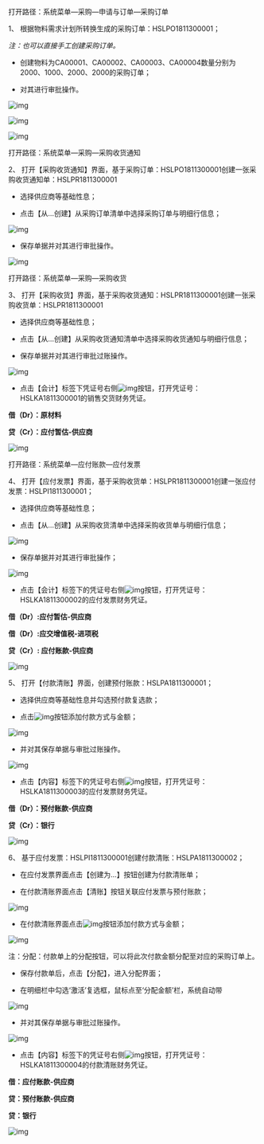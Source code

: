 打开路径：系统菜单—采购—申请与订单—采购订单

1、 根据物料需求计划所转换生成的采购订单：HSLPO1811300001；

*注：也可以直接手工创建采购订单。*

- 创建物料为CA00001、CA00002、CA00003、CA00004数量分别为2000、1000、2000、2000的采购订单；

- 对其进行审批操作。

![img](images/yw3.1.1.png) 

![img](images/yw3.1.2.png) 

![img](images/yw3.1.3.png) 

打开路径：系统菜单—采购—采购收货通知

2、 打开【采购收货通知】界面，基于采购订单：HSLPO1811300001创建一张采购收货通知单：HSLPR1811300001

- 选择供应商等基础性息；

- 点击【从…创建】从采购订单清单中选择采购订单与明细行信息；

![img](images/yw3.1.4.png) 

- 保存单据并对其进行审批操作。

![img](images/yw3.1.5.png) 

打开路径：系统菜单—采购—采购收货

3、 打开【采购收货】界面，基于采购收货通知：HSLPR1811300001创建一张采购收货单：HSLPR1811300001

- 选择供应商等基础性息；

- 点击【从…创建】从采购收货通知清单中选择采购收货通知与明细行信息；

- 保存单据并对其进行审批过账操作。

![img](images/yw3.1.6.png) 

- 点击【会计】标签下凭证号右侧![img](images/yw3.1.7.png)按钮，打开凭证号：HSLKA1811300001的销售交货财务凭证。

**借（Dr）：原材料** 

**贷（Cr）：应付暂估-供应商**

![img](images/yw3.1.8.png) 

打开路径：系统菜单—应付账款—应付发票

4、 打开【应付发票】界面，基于采购收货单：HSLPR1811300001创建一张应付发票：HSLPI1811300001；

- 选择供应商等基础性息；

- 点击【从…创建】从采购收货清单中选择采购收货单与明细行信息；

![img](images/yw3.1.9.png) 

- 保存单据并对其进行审批操作；

![img](images/yw3.1.10.png) 

- 点击【会计】标签下的凭证号右侧![img](images/yw3.1.11.png)按钮，打开凭证号：HSLKA1811300002的应付发票财务凭证。

**借（Dr）:应付暂估-供应商** 

**借（Dr）:应交增值税-进项税** 

**贷（Cr）: 应付账款-供应商** 

![img](images/yw3.1.12.png) 

5、 打开【付款清账】界面，创建预付账款：HSLPA1811300001；

- 选择供应商等基础性息并勾选预付款复选款；

- 点击![img](images/yw3.1.13.png)按钮添加付款方式与金额；

![img](images/yw3.1.14.png) 

- 并对其保存单据与审批过账操作。

![img](images/yw3.1.15.png) 

- 点击【内容】标签下的凭证号右侧![img](images/yw3.1.16.png)按钮，打开凭证号：HSLKA1811300003的应付发票财务凭证。

**借（Dr）：预付账款-供应商**

**贷（Cr）：银行**

![img](images/yw3.1.17.png) 

6、 基于应付发票：HSLPI1811300001创建付款清账：HSLPA1811300002；

- 在应付发票界面点击【创建为…】按钮创建为付款清账单；

- 在付款清账界面点击【清账】按钮关联应付发票与预付账款；

![img](images/yw3.1.18.png) 

- 在付款清账界面点击![img](images/yw3.1.19.png)按钮添加付款方式与金额；

![img](images/yw3.1.20.png) 

注：分配：付款单上的分配按钮，可以将此次付款金额分配至对应的采购订单上。

- 保存付款单后，点击【分配】，进入分配界面；

- 在明细栏中勾选‘激活’复选框，鼠标点至‘分配金额’栏，系统自动带

![img](images/yw3.1.21.png) 

- 并对其保存单据与审批过账操作。

![img](images/yw3.1.22.png) 

- 点击【内容】标签下的凭证号右侧![img](images/yw3.1.23.png)按钮，打开凭证号：HSLKA1811300004的付款清账财务凭证。

**借：应付账款-供应商**

**贷：预付账款-供应商**

**贷：银行**

![img](images/yw3.1.24.png)